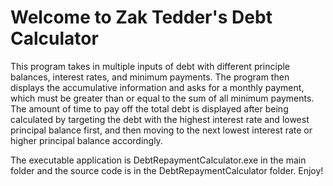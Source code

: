 ﻿# Welcome to Zak Tedder's Debt Calculator

This program takes in multiple inputs of debt with different principle balances, interest rates, and minimum payments. The program then displays the accumulative information and asks for a monthly payment, which must be greater than or equal to the sum of all minimum payments. The amount of time to pay off the total debt is displayed after being calculated by targeting the debt with the highest interest rate and lowest principal balance first, and then moving to the next lowest interest rate or higher principal balance accordingly. 

The executable application is DebtRepaymentCalculator.exe in the main folder and the source code is in the DebtRepaymentCalculator folder. Enjoy!
